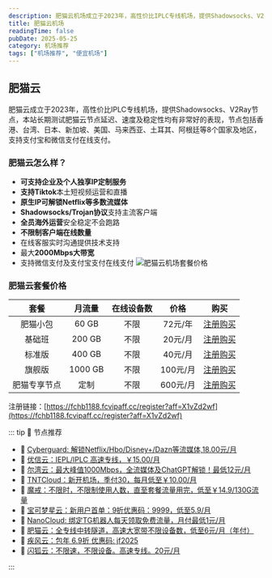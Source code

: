 ```yaml
---
description: 肥猫云机场成立于2023年，高性价比IPLC专线机场，提供Shadowsocks、V2Ray节点，本站长期测试肥猫云节点延迟、速度及稳定性均有非常好的表现,比一元机场稳定可靠。
title: 肥猫云机场
readingTime: false
pubDate: 2025-05-25
category: 机场推荐
tags: ["机场推荐", "便宜机场"]
---
```

## 肥猫云
肥猫云成立于2023年，高性价比IPLC专线机场，提供Shadowsocks、V2Ray节点，本站长期测试肥猫云节点延迟、速度及稳定性均有非常好的表现，节点包括香港、台湾、日本、新加坡、美国、马来西亚、土耳其、阿根廷等8个国家及地区，支持支付宝和微信支付在线支付。
### 肥猫云怎么样？
- **可支持企业及个人独享IP定制服务**
- **支持Tiktok**本土短视频运营和直播
- **原生IP可解锁Netflix等多数流媒体**
- **Shadowsocks/Trojan协议**支持主流客户端
- **全员海外运营**安全稳定不会跑路
- **不限制客户端在线数量**
- 在线客服实时沟通提供技术支持
- 最大**2000Mbps大带宽**
- 支持微信支付及支付宝支付在线支付
![肥猫云机场套餐价格](/assets/factcat.webp "肥猫云机场套餐价格")

### 肥猫云套餐价格
|  **套餐**   | **月流量** | **在线设备数** | **价格** |                          **购买**                          |
| :---------: | :--------: | :------------: | :------: | :--------------------------------------------------------: |
|肥猫小包   |   60 GB   |      不限      | 72元/年  | [注册购买](https://fchb1188.fcvipaff.cc/register?aff=X1vZd2wf) |
|  基础班   |   200 GB   |      不限      | 20元/月  | [注册购买](https://fchb1188.fcvipaff.cc/register?aff=X1vZd2wf) |
|  标准版   |   400 GB   |      不限      | 40元/月  | [注册购买](https://fchb1188.fcvipaff.cc/register?aff=X1vZd2wf) |
|  旗舰版   |  1000 GB   |      不限      | 100元/月 | [注册购买](https://fchb1188.fcvipaff.cc/register?aff=X1vZd2wf) |
| 肥猫专享节点 |    定制    |      不限      | 600元/月 | [注册购买](https://fchb1188.fcvipaff.cc/register?aff=X1vZd2wf) |
注册链接：[https://fchb1188.fcvipaff.cc/register?aff=X1vZd2wf](https://fchb1188.fcvipaff.cc/register?aff=X1vZd2wf)

::: tip 🎉 节点推荐
- 🚀 [Cyberguard: 解锁Netflix/Hbo/Disney+/Dazn等流媒体,18.00元/月](https://www.cyberguard.best/#/register?code=XsreC0T5)<br>
- 🚀 [优信云：IEPL/IPLC 高速专线，￥15.00/月](https://www.优信云.com/#/register?code=JRtE5uIV)<br>
- 🚀 [尔湾云：最大峰值1000Mbps，全流媒体及ChatGPT解锁！最低12元/月](https://erwan6.net/auth/register?code=BoObCd)<br>
- 🚀 [TNTCloud：新开机场，季付30，每月低至￥10.00/月](https://haibing822.tntvipaff.cc/#/register?code=GtjJVgml)<br>
- 🚀 [魔戒：不限时，不限制使用人数，直至套餐流量用完，低至￥14.9/130G流量](https://mojie.app/#/register?code=sSdtPtLo)<br>
- 🚀 [宝可梦星云：新用户首单：9折优惠码：9999，低至5.9/月 ](https://love.521pokemon.com/register?code=56ERkkxp)<br>
- 🚀 [NanoCloud: 绑定TG机器人每天领取免费流量，月付最低1元/月](https://edu.uodoo.bid/auth/register?code=JMiOQDHf)<br>
- 🚀 [肥猫云：全专线中转隧道，高速大宽带不限设备数，低至6元/月（年付）](https://fchb1188.fcvipaff.cc/register?aff=X1vZd2wf)<br>
- 🚀 [疾风云：包年 6.9折 优惠码: jf2025](https://homes.tr25.cn?code=ReCm)<br>
- 🚀 [闪狐云：不限速，不限设备。高速专线。20元/月](https://inv02.ffaff.cc/register?aff=WQApz2pv)

:::
